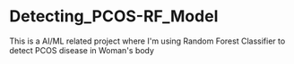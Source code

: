 # Detecting_PCOS-RF_Model
This is a AI/ML related project where I'm using Random Forest Classifier to detect PCOS disease in Woman's body
